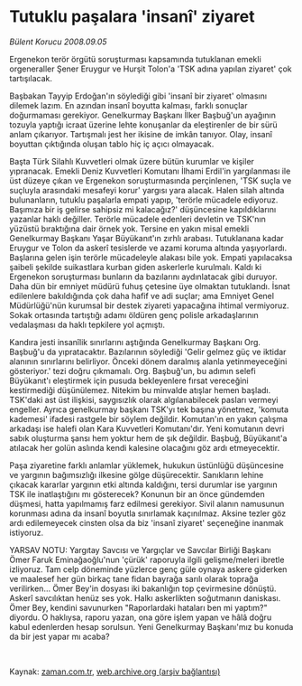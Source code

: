 # Tutuklu paşalara 'insanî' ziyaret

*Bülent Korucu 2008.09.05*

<tr><td class="metin" colspan="2" style="padding-top: 20px; padding-left: 5px; padding-right: 10px;">Ergenekon terör örgütü soruşturması kapsamında tutuklanan emekli orgeneraller Şener Eruygur ve Hurşit Tolon'a 'TSK adına yapılan ziyaret' çok tartışılacak.</td></tr><tr><td class="metin" colspan="2" style="padding-top: 20px; padding-left: 5px; padding-right: 10px;"><p>Başbakan Tayyip Erdoğan'ın söylediği gibi 'insanî bir ziyaret' olmasını dilemek lazım. En azından insanî boyutta kalması, farklı sonuçlar doğurmaması gerekiyor. Genelkurmay Başkanı İlker Başbuğ'un ayağının tozuyla yaptığı icraat üzerine lehte konuşanlar da eleştirenler de bir sürü anlam çıkarıyor. Tartışmalı jest her ikisine de imkân tanıyor. Olay, insanî boyuttan çıktığında oluşan tablo hiç iç açıcı olmayacak.
<p>Başta Türk Silahlı Kuvvetleri olmak üzere bütün kurumlar ve kişiler yıpranacak. Emekli Deniz Kuvvetleri Komutanı İlhami Erdil'in yargılanması ile üst düzeye çıkan ve Ergenekon soruşturmasında perçinlenen, 'TSK suçla ve suçluyla arasındaki mesafeyi korur' yargısı yara alacak. Halen silah altında bulunanların, tutuklu paşalarla empati yapıp, 'terörle mücadele ediyoruz. Başımıza bir iş gelirse sahipsiz mi kalacağız?' düşüncesine kapıldıklarını yazanlar haklı değiller. Terörle mücadele edenleri devletin ve TSK'nın yüzüstü bıraktığına dair örnek yok. Tersine en yakın misal emekli Genelkurmay Başkanı Yaşar Büyükanıt'ın zırhlı arabası. Tutuklanana kadar Eruygur ve Tolon da askerî tesislerde ve azami koruma altında yaşıyorlardı. Başlarına gelen işin terörle mücadeleyle alakası bile yok. Empati yapılacaksa şaibeli şekilde suikastlara kurban giden askerlerle kurulmalı. Kaldı ki Ergenekon soruşturması bunların da bazılarını aydınlatacak gibi duruyor. Daha dün bir emniyet müdürü fuhuş çetesine üye olmaktan tutuklandı. İsnat edilenlere bakıldığında çok daha hafif ve adi suçlar; ama Emniyet Genel Müdürlüğü'nün kurumsal bir destek ziyareti yapacağına ihtimal vermiyoruz. Sokak ortasında tartıştığı adamı öldüren genç polisle arkadaşlarının vedalaşması da haklı tepkilere yol açmıştı. 
<p>Kandıra jesti insanîlik sınırlarını aştığında Genelkurmay Başkanı Org. Başbuğ'u da yıpratacaktır. Bazılarının söylediği 'Gelir gelmez güç ve iktidar alanının sınırlarını belirliyor. Önceki dönem daralmış alanla yetinmeyeceğini gösteriyor.' tezi doğru çıkmamalı. Org. Başbuğ'un, bu adımın selefi Büyükanıt'ı eleştirmek için pusuda bekleyenlere fırsat vereceğini kestirmediği düşünülemez. Nitekim bu minvalde atışlar hemen başladı. TSK'daki ast üst ilişkisi, saygısızlık olarak algılanabilecek pasları vermeyi engeller. Ayrıca genelkurmay başkanı TSK'yı tek başına yönetmez, 'komuta kademesi' ifadesi rastgele bir söylem değildir. Komutan'ın en yakın çalışma arkadaşı ise halefi olan Kara Kuvvetleri Komutanı'dır. Yeni komutanın devri sabık oluşturma şansı hem yoktur hem de şık değildir. Başbuğ, Büyükanıt'a atılacak her golün aslında kendi kalesine olacağını göz ardı etmeyecektir.
<p>Paşa ziyaretine farklı anlamlar yüklemek, hukukun üstünlüğü düşüncesine ve yargının bağımsızlığı ilkesine gölge düşürecektir. Sanıkların lehine çıkacak kararlar yargının etki altında kaldığını, tersi durumlar ise yargının TSK ile inatlaştığını mı gösterecek? Konunun bir an önce gündemden düşmesi, hatta yapılmamış farz edilmesi gerekiyor. Sivil alanın namusunun korunması adına da insanî boyutla sınırlamak kaçınılmaz. Aksine tezler göz ardı edilemeyecek cinsten olsa da biz 'insanî ziyaret' seçeneğine inanmak istiyoruz.
<p>YARSAV NOTU: Yargıtay Savcısı ve Yargıçlar ve Savcılar Birliği Başkanı Ömer Faruk Eminağaoğlu'nun 'çürük' raporuyla ilgili gelişme/meleri ibretle izliyoruz. Tam celp döneminde yüzlerce genç güle oynaya askere giderken ve maalesef her gün birkaç tane fidan bayrağa sarılı olarak toprağa verilirken... Ömer Bey'in dosyası iki bakanlığın top çevirmesine dönüştü. Askerî savcılıktan henüz ses yok. Halkı askerlikten soğutmanın daniskası. Ömer Bey, kendini savunurken "Raporlardaki hataları ben mi yaptım?" diyordu. O haklıysa, raporu yazan, ona göre işlem yapan ve hâlâ doğru kabul edenlerden hesap sorulsun. Yeni Genelkurmay Başkanı'mız bu konuda da bir jest yapar mı acaba?
<p><br/></p></p></p></p></p></p></td></tr>

Kaynak: [zaman.com.tr](http://zaman.com.tr/yazar.do?yazino=734317), [web.archive.org (arşiv bağlantısı)](http://web.archive.org/web/20080913050255/http://www.zaman.com.tr:80/yazar.do?yazino=734317)
